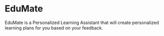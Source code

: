 # EduMate
EduMate is a Personalized Learning Assistant that will create personalized learning plans for you based on your feedback.
